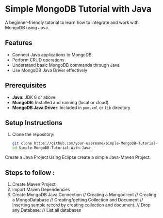 
# Simple MongoDB Tutorial with Java
A beginner-friendly tutorial to learn how to integrate and work with MongoDB using Java.

## Features
- Connect Java applications to MongoDB
- Perform CRUD operations
- Understand basic MongoDB commands through Java
- Use MongoDB Java Driver effectively

## Prerequisites
- **Java**: JDK 8 or above
- **MongoDB**: Installed and running (local or cloud)
- **MongoDB Java Driver**: Included in `pom.xml` or `lib` directory

## Setup Instructions
1. Clone the repository:
   ```bash
   git clone https://github.com/your-username/Simple-MongoDB-Tutorial-With-Java.git
   cd Simple-MongoDB-Tutorial-With-Java
Create a Java Project
Using Eclipse create a simple Java-Maven Project.


## Steps to follow :
1. Create Maven Project
2. import Maven Dependencies
3. Create MongoDB Java Connection
// Creating a Mongoclient 
// Creating a MongoDatabase
// Creating/getting Collection and Document
// Inserting sample record by creating collection and document.
// Drop any Database:
// List all databases
